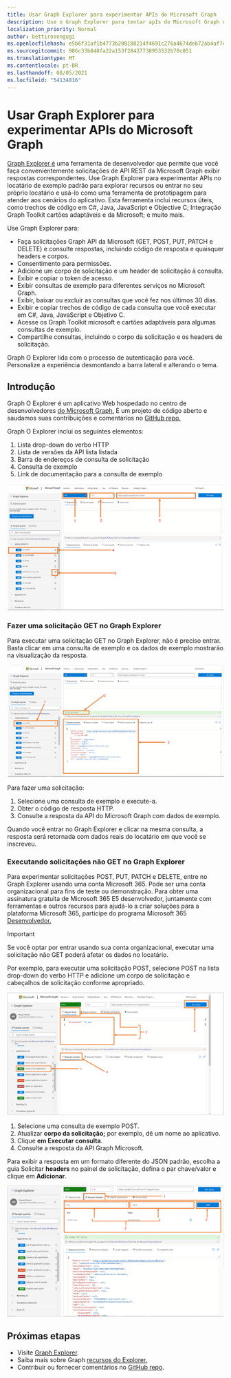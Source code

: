```yaml
---
title: Usar Graph Explorer para experimentar APIs do Microsoft Graph
description: Use o Graph Explorer para tentar apIs do Microsoft Graph no locatário de exemplo padrão para explorar recursos ou entrar no seu próprio locatário e usá-lo como uma ferramenta de prototipagem para atender aos cenários do aplicativo.
localization_priority: Normal
author: bettirosengugi
ms.openlocfilehash: e5b6f31af1b4773b208180214f4691c276a4674deb72ab4af7e44ef5b6cb4075
ms.sourcegitcommit: 986c33b848fa22a153f28437738953532b78c051
ms.translationtype: MT
ms.contentlocale: pt-BR
ms.lasthandoff: 08/05/2021
ms.locfileid: "54134816"
---
```

# <a name="use-graph-explorer-to-try-microsoft-graph-apis"></a>Usar Graph Explorer para experimentar APIs do Microsoft Graph

[Graph Explorer é](https://developer.microsoft.com/graph/graph-explorer/) uma ferramenta de desenvolvedor que permite que você faça convenientemente solicitações de API REST da Microsoft Graph exibir respostas correspondentes. Use Graph Explorer para experimentar APIs no locatário de exemplo padrão para explorar recursos ou entrar no seu próprio locatário e usá-lo como uma ferramenta de prototipagem para atender aos cenários do aplicativo. Esta ferramenta inclui recursos úteis, como trechos de código em C#, Java, JavaScript e Objective C; Integração Graph Toolkit cartões adaptáveis e da Microsoft; e muito mais.

Use Graph Explorer para:

- Faça solicitações Graph API da Microsoft (GET, POST, PUT, PATCH e DELETE) e consulte respostas, incluindo código de resposta e quaisquer headers e corpos.
- Consentimento para permissões.
- Adicione um corpo de solicitação e um header de solicitação à consulta.
- Exibir e copiar o token de acesso.
- Exibir consultas de exemplo para diferentes serviços no Microsoft Graph.
- Exibir, baixar ou excluir as consultas que você fez nos últimos 30 dias.
- Exibir e copiar trechos de código de cada consulta que você executar em C#, Java, JavaScript e Objetivo C.
- Acesse os Graph Toolkit microsoft e cartões adaptáveis para algumas consultas de exemplo.
- Compartilhe consultas, incluindo o corpo da solicitação e os headers de solicitação.

Graph O Explorer lida com o processo de autenticação para você. Personalize a experiência desmontando a barra lateral e alterando o tema.

## <a name="get-started"></a>Introdução

Graph O Explorer é um aplicativo Web hospedado no centro de desenvolvedores [do Microsoft Graph.](https://developer.microsoft.com/en-us/graph/graph-explorer) É um projeto de código aberto e saudamos suas contribuições e comentários no [GitHub repo.](https://github.com/microsoftgraph/microsoft-graph-explorer-v4)

Graph O Explorer inclui os seguintes elementos:

1. Lista drop-down do verbo HTTP
2. Lista de versões da API lista listada
3. Barra de endereços de consulta de solicitação
4. Consulta de exemplo
5. Link de documentação para a consulta de exemplo

![Captura de tela da interface do usuário Graph Explorer](./images/getting-started.png)

### <a name="make-a-get-request-in-graph-explorer"></a>Fazer uma solicitação GET no Graph Explorer

Para executar uma solicitação GET no Graph Explorer, não é preciso entrar. Basta clicar em uma consulta de exemplo e os dados de exemplo mostrarão na visualização da resposta. 

![Captura de tela de uma solicitação de exemplo no Graph Explorer](./images/making-a-get-request.png)

Para fazer uma solicitação:

1. Selecione uma consulta de exemplo e execute-a.
2. Obter o código de resposta HTTP.
3. Consulte a resposta da API do Microsoft Graph com dados de exemplo.

Quando você entrar no Graph Explorer e clicar na mesma consulta, a resposta será retornada com dados reais do locatário em que você se inscreveu.

### <a name="running-non-get-requests-in-graph-explorer"></a>Executando solicitações não GET no Graph Explorer

Para experimentar solicitações POST, PUT, PATCH e DELETE, entre no Graph Explorer usando uma conta Microsoft 365. Pode ser uma conta organizacional para fins de teste ou demonstração. Para obter uma assinatura gratuita de Microsoft 365 E5 desenvolvedor, juntamente com ferramentas e outros recursos para ajudá-lo a criar soluções para a plataforma Microsoft 365, participe do programa Microsoft 365 [Desenvolvedor.](https://developer.microsoft.com/microsoft-365/dev-program) 

>[!IMPORTANT]
>Se você optar por entrar usando sua conta organizacional, executar uma solicitação não GET poderá afetar os dados no locatário.

Por exemplo, para executar uma solicitação POST, selecione POST na lista drop-down do verbo HTTP e adicione um corpo de solicitação e cabeçalhos de solicitação conforme apropriado.

![Captura de tela de uma solicitação POST no Graph Explorer](./images/making-a-post-request.png)

1. Selecione uma consulta de exemplo POST.
2. Atualizar **corpo da solicitação;** por exemplo, dê um nome ao aplicativo.
3. Clique **em Executar consulta**.
4. Consulte a resposta da API Graph Microsoft.

Para exibir a resposta em um formato diferente do JSON padrão, escolha a guia Solicitar **headers** no painel de solicitação, defina o par chave/valor e clique em **Adicionar**.

![Captura de tela que mostra a guia Solicitação de headers no Graph Explorer](./images/adding-key-value-pairs.png)

## <a name="next-steps"></a>Próximas etapas

- Visite [Graph Explorer](https://developer.microsoft.com/graph/graph-explorer/).
- Saiba mais sobre Graph [recursos do Explorer.](./graph-explorer-features.md)
- Contribuir ou fornecer comentários no [GitHub repo](https://github.com/microsoftgraph/microsoft-graph-explorer-v4/issues/new/choose).
